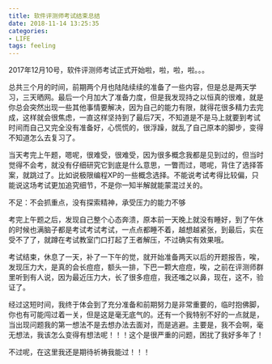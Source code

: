 ```yaml
---
title: 软件评测师考试结束总结
date: 2018-11-14 13:25:35
categories:
- LIFE
tags: feeling
---
```


2017年12月10号，软件评测师考试正式开始啦，啦，啦，啦。。。

总共三个月的时间，前期两个月也陆陆续续的准备了一些内容，但是总是两天学习，三天晒网。最后一个月加大了准备力度，但是我发现持之以恒真的很难，就是你总会突然出现一些其他事情要解决，因为自己的能力有限，就得花很多精力去完成，这样就会很焦虑，一直这样坚持到了最后7天，不知道是不是马上就要到考试时间而自己又完全没有准备好，心慌慌的，很浮躁，就乱了自己原本的脚步，变得不知道怎么去复习了。

当天考完上午题，嗯呢，很难受，很难受，因为很多概念我都是见到过的，但当时觉得不会考，就没有仔细研究它到底是什么意思，一瞥而过，嗯呢，背住了选择答案，就跳过了。比如说极限编程XP的一些概念选择。不能说考试考得比较偏，只能说这场考试更加追究细节，不是你一知半解就能蒙混过关的。

不足：不会抓重点，没有探索精神，承受压力的能力不够

考完上午题之后，发现自己整个心态奔溃，原本前一天晚上就没有睡好，到了午休的时候也满脑子都是考试考试考试，一点点都睡不着，越想越紧张，到最后，实在受不了了，就蹲在考试教室门口打起了王者解压，不过确实有效果哦。

考试结束，休息了一天，补了一下午的觉，就开始准备两天以后的开题报告，唉，发现压力大，是真的会长痘痘，额头一排，下巴一颗大痘痘，唉，之前在评测师群里听到有人说，因为最近压力大，长了很多痘痘，我还嗤之以鼻，现在，这不，验证了。

经过这短时间，我终于体会到了充分准备和前期努力是非常重要的，临时抱佛脚，你也有可能闯过着一关，但是这是毫无底气的。还有一个我特别不好的一点就是，当出现问题我的第一想法不是去想办法去面对，而是逃避。主要是，我不会啊，毫无想法，我该怎么变得有想法呢！！！这个是很严重的问题，困扰了我好多年了！

不过呢，在这里我还是期待祈祷我能过！！！
